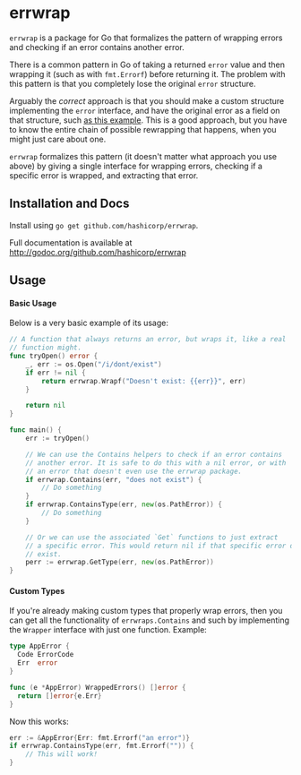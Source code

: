 # errwrap

`errwrap` is a package for Go that formalizes the pattern of wrapping errors
and checking if an error contains another error.

There is a common pattern in Go of taking a returned `error` value and
then wrapping it (such as with `fmt.Errorf`) before returning it. The problem
with this pattern is that you completely lose the original `error` structure.

Arguably the _correct_ approach is that you should make a custom structure
implementing the `error` interface, and have the original error as a field
on that structure, such [as this example](http://golang.org/pkg/os/#PathError).
This is a good approach, but you have to know the entire chain of possible
rewrapping that happens, when you might just care about one.

`errwrap` formalizes this pattern (it doesn't matter what approach you use
above) by giving a single interface for wrapping errors, checking if a specific
error is wrapped, and extracting that error.

## Installation and Docs

Install using `go get github.com/hashicorp/errwrap`.

Full documentation is available at
http://godoc.org/github.com/hashicorp/errwrap

## Usage

#### Basic Usage

Below is a very basic example of its usage:

```go
// A function that always returns an error, but wraps it, like a real
// function might.
func tryOpen() error {
	_, err := os.Open("/i/dont/exist")
	if err != nil {
		return errwrap.Wrapf("Doesn't exist: {{err}}", err)
	}

	return nil
}

func main() {
	err := tryOpen()

	// We can use the Contains helpers to check if an error contains
	// another error. It is safe to do this with a nil error, or with
	// an error that doesn't even use the errwrap package.
	if errwrap.Contains(err, "does not exist") {
		// Do something
	}
	if errwrap.ContainsType(err, new(os.PathError)) {
		// Do something
	}

	// Or we can use the associated `Get` functions to just extract
	// a specific error. This would return nil if that specific error doesn't
	// exist.
	perr := errwrap.GetType(err, new(os.PathError))
}
```

#### Custom Types

If you're already making custom types that properly wrap errors, then
you can get all the functionality of `errwraps.Contains` and such by
implementing the `Wrapper` interface with just one function. Example:

```go
type AppError {
  Code ErrorCode
  Err  error
}

func (e *AppError) WrappedErrors() []error {
  return []error{e.Err}
}
```

Now this works:

```go
err := &AppError{Err: fmt.Errorf("an error")}
if errwrap.ContainsType(err, fmt.Errorf("")) {
	// This will work!
}
```
